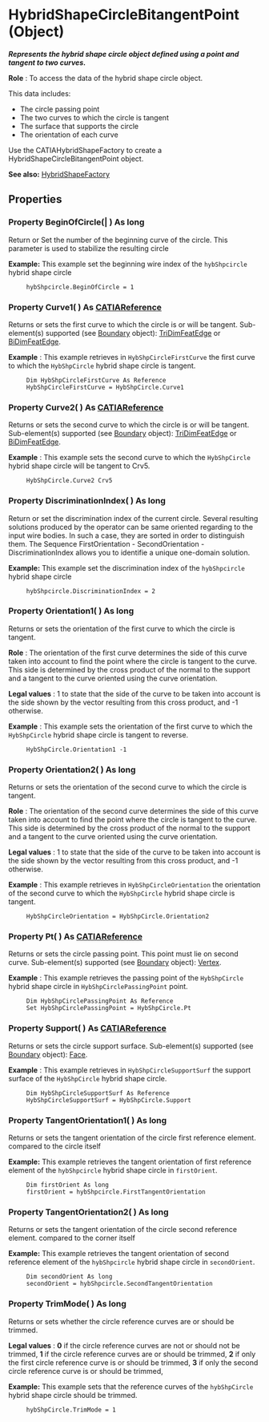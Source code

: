 # HybridShapeCircleBitangentPoint (Object)

**_Represents the hybrid shape circle object defined using a point and tangent to two curves._**

**Role** : To access the data of the hybrid shape circle object.

This data includes:

  * The circle passing point
  * The two curves to which the circle is tangent
  * The surface that supports the circle
  * The orientation of each curve

Use the CATIAHybridShapeFactory to create a HybridShapeCircleBitangentPoint object.

**See also:**      [HybridShapeFactory](../GSMInterfaces/interface_HybridShapeFactory_68680.md)

## Properties

### Property **BeginOfCircle**(| ) As long

   Return or Set the number of the beginning curve of the circle. This parameter is used to stabilize the resulting circle

**Example:**      This example set the beginning wire index of the `hybShpcircle` hybrid shape circle

```VBScript
     hybShpcircle.BeginOfCircle = 1

```

### Property **Curve1**( ) As [CATIAReference](../InfInterfaces/interface_Reference_17481.md)

   Returns or sets the first curve to which the circle is or will be tangent.
Sub-element(s) supported (see [Boundary](../MecModInterfaces/interface_Boundary_14542.md) object): [TriDimFeatEdge](../MecModInterfaces/interface_TriDimFeatEdge_39030.md) or [BiDimFeatEdge](../MecModInterfaces/interface_BiDimFeatEdge_33192.md).

**Example** :      This example retrieves in `HybShpCircleFirstCurve` the first curve to which the `HybShpCircle` hybrid shape circle is tangent.

```VBScript
     Dim HybShpCircleFirstCurve As Reference
     HybShpCircleFirstCurve = HybShpCircle.Curve1

```

### Property **Curve2**( ) As [CATIAReference](../InfInterfaces/interface_Reference_17481.md)

   Returns or sets the second curve to which the circle is or will be tangent.
Sub-element(s) supported (see [Boundary](../MecModInterfaces/interface_Boundary_14542.md) object): [TriDimFeatEdge](../MecModInterfaces/interface_TriDimFeatEdge_39030.md) or [BiDimFeatEdge](../MecModInterfaces/interface_BiDimFeatEdge_33192.md).

**Example** :      This example sets the second curve to which the `HybShpCircle` hybrid shape circle will be tangent to Crv5.

```VBScript
     HybShpCircle.Curve2 Crv5

```

### Property **DiscriminationIndex**( ) As long

   Return or set the discrimination index of the current circle. Several resulting solutions produced by the operator can be same oriented regarding to the input wire bodies. In such a case, they are sorted in order to distinguish them. The Sequence FirstOrientation - SecondOrientation - DiscriminationIndex allows you to identifie a unique one-domain solution.

**Example:**      This example set the discrimination index of the `hybShpcircle` hybrid shape circle

```VBScript
     hybShpcircle.DiscriminationIndex = 2

```

### Property **Orientation1**( ) As long

   Returns or sets the orientation of the first curve to which the circle is tangent.

**Role** : The orientation of the first curve determines the side of this curve taken into account to find the point where the circle is tangent to the curve. This side is determined by the cross product of the normal to the support and a tangent to the curve oriented using the curve orientation.

**Legal values** : 1 to state that the side of the curve to be taken into account is the side shown by the vector resulting from this cross product, and -1 otherwise.

**Example** :      This example sets the orientation of the first curve to which the `HybShpCircle` hybrid shape circle is tangent to reverse.

```VBScript
     HybShpCircle.Orientation1 -1

```

### Property **Orientation2**( ) As long

   Returns or sets the orientation of the second curve to which the circle is tangent.

**Role** : The orientation of the second curve determines the side of this curve taken into account to find the point where the circle is tangent to the curve. This side is determined by the cross product of the normal to the support and a tangent to the curve oriented using the curve orientation.

**Legal values** : 1 to state that the side of the curve to be taken into account is the side shown by the vector resulting from this cross product, and -1 otherwise.

**Example** :      This example retrieves in `HybShpCircleOrientation` the orientation of the second curve to which the `HybShpCircle` hybrid shape circle is tangent.

```VBScript
     HybShpCircleOrientation = HybShpCircle.Orientation2

```

### Property **Pt**( ) As [CATIAReference](../InfInterfaces/interface_Reference_17481.md)

   Returns or sets the circle passing point. This point must lie on second curve.
Sub-element(s) supported (see [Boundary](../MecModInterfaces/interface_Boundary_14542.md) object): [Vertex](../MecModInterfaces/interface_Vertex_8466.md).

**Example** :      This example retrieves the passing point of the `HybShpCircle` hybrid shape circle in `HybShpCirclePassingPoint` point.

```VBScript
     Dim HybShpCirclePassingPoint As Reference
     Set HybShpCirclePassingPoint = HybShpCircle.Pt

```

### Property **Support**( ) As [CATIAReference](../InfInterfaces/interface_Reference_17481.md)

   Returns or sets the circle support surface.
Sub-element(s) supported (see [Boundary](../MecModInterfaces/interface_Boundary_14542.md) object): [Face](../MecModInterfaces/interface_Face_3398.md).

**Example** :      This example retrieves in `HybShpCircleSupportSurf` the support surface of the `HybShpCircle` hybrid shape circle.

```VBScript
     Dim HybShpCircleSupportSurf As Reference
     HybShpCircleSupportSurf = HybShpCircle.Support

```

### Property **TangentOrientation1**( ) As long

   Returns or sets the tangent orientation of the circle first reference element. compared to the circle itself

**Example:**      This example retrieves the tangent orientation of first reference element of the `hybShpcircle` hybrid shape circle in `firstOrient`.

```VBScript
     Dim firstOrient As long
     firstOrient = hybShpcircle.FirstTangentOrientation

```

### Property **TangentOrientation2**( ) As long

   Returns or sets the tangent orientation of the circle second reference element. compared to the corner itself

**Example:**      This example retrieves the tangent orientation of second reference element of the `hybShpcircle` hybrid shape circle in `secondOrient`.

```VBScript
     Dim secondOrient As long
     secondOrient = hybShpcircle.SecondTangentOrientation

```

### Property **TrimMode**( ) As long

   Returns or sets whether the circle reference curves are or should be trimmed.

**Legal values** : **0** if the circle reference curves are not or should not be trimmed, **1** if the circle reference curves are or should be trimmed, **2** if only the first circle reference curve is or should be trimmed, **3** if only the second circle reference curve is or should be trimmed,

**Example:**      This example sets that the reference curves of the `hybShpCircle` hybrid shape circle should be trimmed.

```VBScript
     hybShpCircle.TrimMode = 1

```